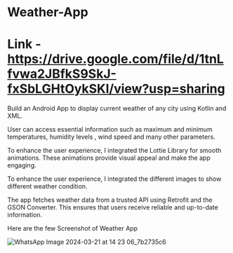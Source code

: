 # Weather-App

# Link - https://drive.google.com/file/d/1tnLfvwa2JBfkS9SkJ-fxSbLGHtOykSKl/view?usp=sharing

Build an Android App to display current weather of any city using Kotlin and XML.

User can access essential information such as maximum and minimum temperatures, humidity levels , wind speed and many other parameters.

To enhance the user experience, I integrated the Lottie Library for smooth animations. These animations provide visual appeal and make the app engaging.

To enhance the user experience, I integrated the different images to show different weather condition.

The app fetches weather data from a trusted API using Retrofit and the GSON Converter. This ensures that users receive reliable and up-to-date information.

Here are the few Screenshot of Weather App





![WhatsApp Image 2024-03-21 at 14 23 06_7b2735c6](https://github.com/deyrohit/Weather-App/assets/88137895/8caa5f79-dce2-4be7-8fee-5d88a486b8de)
